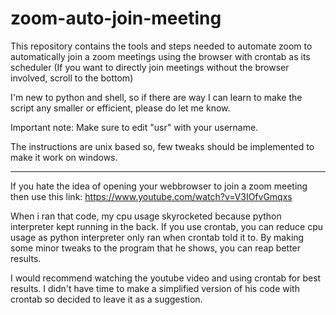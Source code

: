 # zoom-auto-join-meeting
This repository contains the tools and steps needed to automate zoom to automatically join a zoom meetings using the browser with crontab as its scheduler
(If you want to directly join meetings without the browser involved, scroll to the bottom)

I'm new to python and shell, so if there are way I can learn to make the script any smaller or efficient, please do let me know.

Important note: Make sure to edit "usr" with your username.

The instructions are unix based so, few tweaks should be implemented to make it work on windows.

------------------------------------------------------------------------------

If you hate the idea of opening your webbrowser to join a zoom meeting then use this link: https://www.youtube.com/watch?v=V3IOfvGmqxs
    
When i ran that code, my cpu usage skyrocketed because python interpreter kept running in the back. If you use crontab, you can reduce cpu usage as python interpreter only ran when crontab told it to. By making some minor tweaks to the program that he shows, you can reap better results. 
    
I would recommend watching the youtube video and using crontab for best results. I didn't have time to make a simplified version of his code with crontab so decided to leave it as a suggestion.
